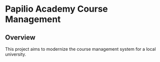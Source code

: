 # Papilio Academy Course Management

## Overview
This project aims to modernize the course management 
system for a local university.
